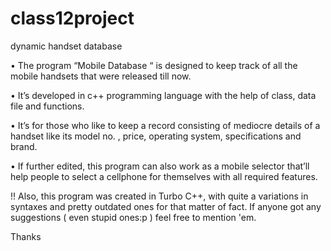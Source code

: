 # class12project
dynamic handset database

•	The program “Mobile Database “ is designed to keep track of all the mobile handsets that were released till now. 

•	It’s developed in c++ programming language with the help of class, data file and functions.


•	It’s for those who like to keep a record consisting of mediocre details of a handset like its model no. , price, operating system, specifications and brand.

•	If further edited, this program can also work as a mobile selector that’ll help people to select a cellphone for themselves with all required features.

!! Also, this program was created in Turbo C++, with quite a variations in syntaxes and pretty outdated ones for that matter of fact. If anyone got any suggestions ( even stupid ones:p ) feel free to mention 'em.


Thanks
